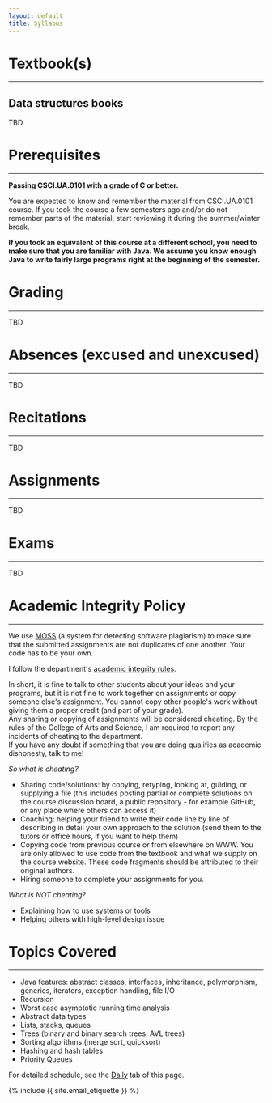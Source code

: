 ```yaml
---
layout: default
title: Syllabus
---
```



# Textbook(s)

---

## Data structures books

TBD
<!--
|<img src="{{site.book_required_image}}" name="Book" border="0px" width="120px">| **[{{ site.book_required }}]( {{ site.book_required_link }})** {{ site.book_required_edition }}<br> {{ site.book_required_author }} <br> {{ site.book_required_note }}  |
|<img src="{{site.book_opt_1_image}}" name="Book" border="0px" width="120px">| **[{{ site.book_opt_1 }}]( {{ site.book_opt_1_link }})** {{ site.book_opt_1_edition }}<br> {{ site.book_opt_1_author }} <br> {{ site.book_opt_1_note }}  |

## Java reference books

|<img src="{{site.book_opt_2_image}}" name="Book" border="0px" width="100px">| **[{{ site.book_opt_2 }}]( {{ site.book_opt_2_link }})** {{ site.book_opt_2_edition }}<br> {{ site.book_opt_2_author }} <br> {{ site.book_opt_2_note }}  |
|<img src="{{site.book_opt_3_image}}" name="Book" border="0px" width="100px">| **[{{ site.book_opt_3 }}]( {{ site.book_opt_3_link }})** {{ site.book_opt_3_edition }}<br> {{ site.book_opt_3_author }} <br> {{ site.book_opt_3_note }}  |
|<img src="{{site.book_opt_4_image}}" name="Book" border="0px" width="100px">| **[{{ site.book_opt_4 }}]( {{ site.book_opt_4_link }})** {{ site.book_opt_4_edition }}<br> {{ site.book_opt_4_author }} <br> {{ site.book_opt_4_note }}  |
-->

# Prerequisites
---

__Passing CSCI.UA.0101 with a grade of C or better.__

You are expected to know and remember the material from CSCI.UA.0101 course. If you took the course a few semesters ago
and/or do not remember parts of the material, start reviewing it during the summer/winter break.


__If you took an equivalent of this course at a different school, you need to make
sure that you are familiar with Java. We assume you know enough Java
to write fairly large programs right at the beginning of the semester.__


# Grading
---

TBD

<!--
Your grade will be based on:

* exams (65%): one midterm exam (25%) and the final (40%),  
* programming projects (25% total)
* recitation activities (5%), quizzes  (5%)
    * activities will be completed during recitations
    (usually in small groups) - you cannot get credit for these unless you are in the recitation
    * pop-quizzes will be given during lectures and recitations, **not announced** - no make-up quizzes will be given  

Grades will be determined using the following scale:

        A 	95-100
        A- 	90-95
        B+ 	87-90
        B 	83-87
        B- 	80-83
        C+ 	76-80
        C 	72-76
        D 	65-72
        F 	less than 65


The grade of *Incomplete* is reserved for students who, for legitimate and documented reason, miss the final exam. The grade of *Incomplete* **will not be given** to student who started falling behind in class. Those students should withdraw from the class or switch to *Pass/Fail* option.
-->
# Absences (excused and unexcused)
---

TBD

<!--

I generally do not take attendance.

__The missed quizzes and recitation activities cannot be made up__. Two lowest scores on quizzes and two lowest scores on recitation activities will be dropped at the end of the
semester. This is to account for any excused (illness, holidays, job interviews, ...) or unexcused absences.

The exams can be made up only in case of an excused absence with appropriate documentation.

If you will miss an exam due to a religious observance, please familiarize yourself with [University Calendar Policy on Religious Holidays](https://goo.gl/e6NHDe) and talk to me well in advance to come up with alternative arrangements.
-->

# Recitations
---

TBD

<!--

Recitations for the course are used to answer your questions regarding the material and posted projects.

During recitations you will also get some hands on practice by participating in group activities.
It may be a good idea to bring a laptop to recitations
(although it is not a requirement since you will only need one laptop per group).
-->

# Assignments
---

TBD

<!--

**Programming projects (25% of your final grade)** will be given on
a regular basis. In general, they will be due 7-10 days after
they are assigned. They will require you to write and, often,
read and understand significant amount of code.

*No programming projects can be accepted after the last day of classes.*

*Late and missed programming projects:*

For each project you will have a 5 hour buffer window after the due date.
You can submit or resubmit the project during this time without any point
penalty.
The late project submissions lose 20% of their original value for each day they are
late. If you submit the project 5-24 hours late, the maximum score is 80
(instead of 100). If you submit the project 24-48 hours late, the maximum
score is 60 (instead of 100), etc.

*Broken programming projects:*<br> If you hand in a program that does not
compile or crashes when it is run, you will get a grade of zero on it.
As you are working on your code, make sure that it compiles and does what
you expect it to do. Test frequently, not only after you write hundreds of
lines of code. It makes more sense to comment out broken pieces of the code and
submit incomplete implementation of the project, instead of submitting a program
that does not compile or run.

**Do not hand-in homeworks (DNHI)** are given to encourage you to
practice the material that we discuss in class. The problem sets  and list of problems
from the book that you should be looking at are listed under the _Daily_ tab
of this page.  You should use these problems also as a review and practice for the exams as well. <br>

Recitations and Piazza posts are good places to have those problems discussed!
-->


# Exams
---

TBD

<!--

There will be a midterm and a final exam. All exams are cumulative.

**Missing an exam:** There will be no make-up exams. Failure to take an exam
counts as a zero grade on that exam. The only exception to this rule is for
students who have a legitimate serious medical or personal emergency (documented).
These students need to talk to me as soon as possible (trying to excuse an exam
absence a week after it happened will not work).

-->


# Academic Integrity Policy
---

We use [MOSS](http://theory.stanford.edu/~aiken/moss/)
(a system for detecting software plagiarism) to make sure that the
submitted assignments are not duplicates of one another. Your code
has to be your own.


I follow the department's
[academic integrity rules](http://cs.nyu.edu/webapps/content/academic/undergrad/academic_integrity).

In short, it is fine to talk to other students about your ideas and your
programs, but it is not fine to work together on
assignments or copy someone else's assignment. You cannot copy other people's
work without giving them a proper credit (and part of your grade).<br>
Any sharing or copying of assignments will be considered cheating.
By the rules of the College of Arts and Science, I am required to report any
incidents of cheating to the department. <br>
If you have any doubt if something that you are doing qualifies as academic
dishonesty, talk to me!
<br>

*So what is cheating?*

* Sharing code/solutions: by copying, retyping, looking at, guiding, or supplying
a file (this includes posting partial or complete solutions on the course
discussion board, a public repository - for example GitHub, or any place where
others can access it)
* Coaching: helping your friend to write their code line by line of describing in
detail your own approach to the solution (send them to the tutors or office hours,
if you want to help them)
* Copying code from previous course or from elsewhere on WWW.
You are only allowed to use code from the textbook and what we supply on the
course website. These code fragments should be attributed to their original authors.
* Hiring someone to complete your assignments for you.


*What is NOT cheating?*

* Explaining how to use systems or tools
* Helping others with high-level design issue


# Topics Covered
---

* Java features: abstract classes, interfaces, inheritance,
polymorphism, generics, iterators, exception handling, file I/O
* Recursion
* Worst case asymptotic running time analysis
* Abstract data types
* Lists, stacks, queues
* Trees (binary and binary search trees, AVL trees)
* Sorting algorithms (merge sort, quicksort)
* Hashing and hash tables
* Priority Queues

For detailed schedule, see the [Daily](daily.html) tab of this page.


{% include   {{ site.email_etiquette }} %}



<br>
<br>
